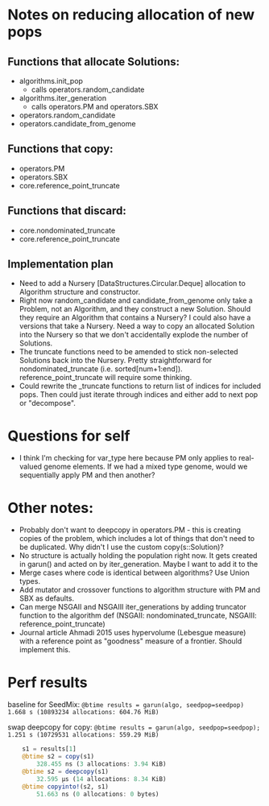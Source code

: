 # Notes on reducing allocation of new pops

## Functions that allocate Solutions:
* algorithms.init_pop
    - calls operators.random_candidate
* algorithms.iter_generation
    - calls operators.PM and operators.SBX
* operators.random_candidate
* operators.candidate_from_genome

## Functions that copy:
* operators.PM
* operators.SBX
* core.reference_point_truncate

## Functions that discard:
* core.nondominated_truncate
* core.reference_point_truncate

## Implementation plan
* Need to add a Nursery [DataStructures.Circular.Deque] allocation to Algorithm structure and constructor.
* Right now random_candidate and candidate_from_genome only take a Problem, not an Algorithm, and they construct a new Solution. Should they require an Algorithm that contains a Nursery? I could also have a versions that take a Nursery. Need a way to copy an allocated Solution into the Nursery so that we don't accidentally explode the number of Solutions.
* The truncate functions need to be amended to stick non-selected Solutions back into the Nursery. Pretty straightforward for nondominated_truncate (i.e. sorted[num+1:end]). reference_point_truncate will require some thinking.
* Could rewrite the \_truncate functions to return list of indices for included pops. Then could just iterate through indices and either add to next pop or "decompose".

# Questions for self
* I think I'm checking for var_type here because PM only applies to real-valued genome elements. If we had a mixed type genome, would we sequentially apply PM and then another?


# Other notes:
* Probably don't want to deepcopy in operators.PM - this is creating copies of the problem, which includes a lot of things that don't need to be duplicated. Why didn't I use the custom copy(s::Solution)?
* No structure is actually holding the population right now. It gets created in garun() and acted on by iter_generation. Maybe I want to add it to the
* Merge cases where code is identical between algorithms? Use Union types.
* Add mutator and crossover functions to algorithm structure with PM and SBX as defaults.
* Can merge NSGAII and NSGAIII iter_generations by adding truncator function to the algorithm def (NSGAII: nondominated_truncate, NSGAIII: reference_point_truncate)
* Journal article Ahmadi 2015 uses hypervolume (Lebesgue measure) with a reference point as "goodness" measure of a frontier. Should implement this.


# Perf results
baseline for SeedMix:
`@btime results = garun(algo, seedpop=seedpop)
  1.668 s (10893234 allocations: 604.76 MiB)`

swap deepcopy for copy:
`@btime results = garun(algo, seedpop=seedpop);
  1.251 s (10729531 allocations: 559.29 MiB)`


```julia
    s1 = results[1]
    @btime s2 = copy(s1)
        328.455 ns (3 allocations: 3.94 KiB)
    @btime s2 = deepcopy(s1)
        32.595 μs (14 allocations: 8.34 KiB)
    @btime copyinto!(s2, s1)
        51.663 ns (0 allocations: 0 bytes)
```
